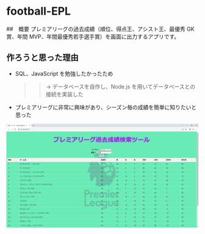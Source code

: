 # football-EPL

##　概要
プレミアリーグの過去成績（順位、得点王、アシスト王、最優秀 GK 賞、年間 MVP、年間最優秀若手選手賞）を画面に出力するアプリです。

## 作ろうと思った理由

- SQL、JavaScript を勉強したかったため
  > > → データベースを自作し、Node.js を用いてデータベースとの接続を実装した
- プレミアリーグに非常に興味があり、シーズン毎の成績を簡単に知りたいと思った

<img src="img/football.jpg" alt="出力画面" title="出力例">
